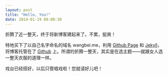 ```yaml
---
layout: post
title: "Hello, You!"
date: 2014-01-19 00:00:30
---
```


折腾了近一整天，终于将新博客建起来了。不累，挺爽！

特地买下了以自己名字命名的域名 wangbei.me，利用 [Github Page](http://pages.github.com/) 和 [Jekyll](http://jekyllrb.com/)，将博客托管在了 [Github](https://github.com/zealotrush/zealotrush.github.io) 上。所谓的折腾一整天，其实是在选主题——就跟女人选一整天衣服的道理一样。

戏台已经搭好，以后只管唱戏啦！您就请好儿吧！
